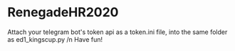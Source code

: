 # RenegadeHR2020
Attach your telegram bot's token api as a token.ini file, into the same folder as ed1_kingscup.py /n
Have fun!
